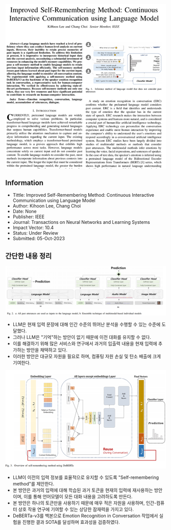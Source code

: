 ![](../src/Pasted%20image%2020241221193907.png)

## Information
- Tittle: Improved Self-Remembering Method: Continuous Interactive Communication using Language Model
- Author: Kihoon Lee, Chang Choi
- Date: None  
- Publisher: IEEE
- Journal: Transactions on Neural Networks and Learning Systems
- Impact Vector: 10.4
- Status: Under Review
- Submitted: 05-Oct-2023

## 간단한 내용 정리
![](../src/Pasted%20image%2020241221194118.png)
- LLM은 현재 입력 문장에 대해 인간 수준의 뛰어난 분석을 수행할 수 있는 수준에 도달했다.
- 그러나 LLM은 "기억"하는 방안이 없기 때문에 이전 대화를 유지할 수 없다.
- 이를 해결하기 위해 많은 서비스와 연구에서 과거의 입출력 내용을 현재 입력에 추가하는 방안을 채택하고 있다.
- 이러한 방안은 대규모 자원을 필요로 하며, 컴퓨팅 자원 손실 및 탄소 배출에 크게 기여한다.

![](../src/Pasted%20image%2020241221194128.png)

- LLM이 이전의 입력 정보를 효율적으로 유지할 수 있도록 "Self-remembering method"를 제안한다.
- 본 방안은 과거의 입력에 대해 학습된 과거 토큰을 현재의 입력에 재사용하는 방안이며, 이를 통해 언어모델이 모든 대화 내용을 고려하도록 만든다.
- 본 방안은 하나의 토큰만을 사용하기 때문에 매우 적은 자원을 사용하며, 인간-컴퓨터 상호 작용 연구에 기여할 수 있는 상당한 잠재력을 가지고 있다.
- DeBERTa-v3를 백본으로 Emotion Recognition in Conversation 작업에서 실험을 진행한 결과 SOTA를 달성하며 효과성을 검증하였다.


